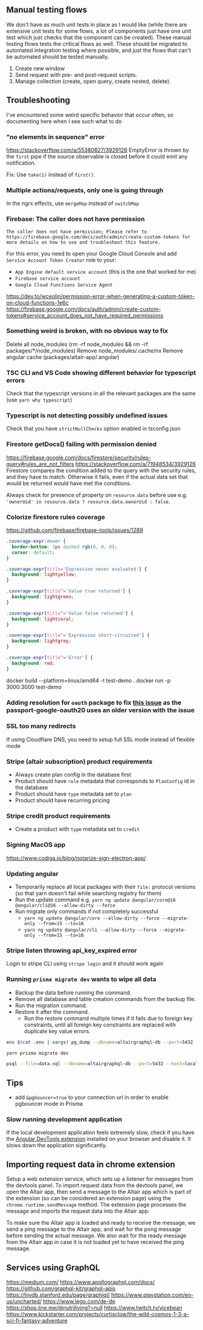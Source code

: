 ## Manual testing flows

We don't have as much unit tests in place as I would like (while there are extensive unit tests for some flows, a lot of components just have one unit test which just checks that the component can be created). These manual testing flows tests the critical flows as well. These should be migrated to automated integration testing where possible, and just the flows that can't be automated should be tested manually.

1. Create new window
1. Send request with pre- and post-request scripts.
1. Manage collection (create, open query, create nested, delete).

## Troubleshooting

I've encountered some weird specific behavior that occur often, so documenting here when I see such what to do

### "no elements in sequence" error

https://stackoverflow.com/a/55380827/3929126
EmptyError is thrown by the `first` pipe if the source observable is closed before it could emit any notification.

Fix: Use `take(1)` instead of `first()`.

### Multiple actions/requests, only one is going through

In the ngrx effects, use `mergeMap` instead of `switchMap`

### Firebase: The caller does not have permission

`The caller does not have permission; Please refer to https://firebase.google.com/docs/auth/admin/create-custom-tokens for more details on how to use and troubleshoot this feature.`

For this error, you need to open your Google Cloud Console and add `Service Account Token Creator` role to your:

- `App Engine default service account` (this is the one that worked for me)
- `Firebase service account`
- `Google Cloud Functions Service Agent`

https://dev.to/wceolin/permission-error-when-generating-a-custom-token-on-cloud-functions-1e6c
https://firebase.google.com/docs/auth/admin/create-custom-tokens#service_account_does_not_have_required_permissions

### Something weird is broken, with no obvious way to fix

Delete all node_modules (rm -rf node_modules && rm -rf packages/\*/node_modules)
Remove node_modules/.cache/nx
Remove angular cache (packages/altair-app/.angular)

### TSC CLI and VS Code showing different behavior for typescript errors

Check that the typescript versions in all the relevant packages are the same (use `yarn why typescript`)

### Typescript is not detecting possibly undefined issues

Check that you have `strictNullChecks` option enabled in tsconfig.json

### Firestore getDocs() failing with permission denied

https://firebase.google.com/docs/firestore/security/rules-query#rules_are_not_filters
https://stackoverflow.com/a/71948534/3929126
Firestore compares the condition added to the query with the security rules, and they have to match. Otherwise it fails, even if the actual data set that would be returned would have met the conditions.

Always check for presence of property on `resource.data` before use e.g. `'ownerUid' in resource.data ? resource.data.ownerUid : false`.

### Colorize firestore rules coverage

https://github.com/firebase/firebase-tools/issues/1289

```css
.coverage-expr:hover {
  border-bottom: 3px dashed rgb(0, 0, 0);
  cursor: default;
}

.coverage-expr[title='Expression never evaluated'] {
  background: lightyellow;
}

.coverage-expr[title^='Value true returned'] {
  background: lightgreen;
}

.coverage-expr[title^='Value false returned'] {
  background: lightcoral;
}

.coverage-expr[title^='Expression short-circuited'] {
  background: lightgrey;
}

.coverage-expr[title^='Error'] {
  background: red;
}
```

docker build --platform=linux/amd64 -t test-demo .
docker run -p 3000:3000 test-demo

### Adding resolution for `oauth` package to fix [this issue](https://github.com/jaredhanson/passport-google-oauth2/issues/87) as the passport-google-oauth20 uses an older version with the issue

### SSL too many redirects

If using Cloudflare DNS, you need to setup full SSL mode instead of flexible mode

### Stripe (altair subscription) product requirements

- Always create plan config in the database first
- Product should have `role` metadata that corresponds to `PlanConfig` id in the database
- Product should have `type` metadata set to `plan`
- Product should have recurring pricing

### Stripe credit product requirements

- Create a product with `type` metadata set to `credit`

<!-- background:linear-gradient(135deg,#00F5A0 0%,#00D9F5 100%); -->

### Signing MacOS app

https://www.codiga.io/blog/notarize-sign-electron-app/

### Updating angular

- Temporarily replace all local packages with their `file:` protocol versions (so that yarn doesn't fail while searching registry for them)
- Run the update command e.g. `yarn ng update @angular/core@16 @angular/cli@16 --allow-dirty --force`
- Run migrate only commands if not completely successful
  - `yarn ng update @angular/core --allow-dirty --force --migrate-only --from=15 --to=16`
  - `yarn ng update @angular/cli --allow-dirty --force --migrate-only --from=15 --to=16`

### Stripe listen throwing api_key_expired error

Login to stripe CLI using `stripe login` and it should work again

### Running `prisma migrate dev` wants to wipe all data

- Backup the data before running the command.
- Remove all database and table creation commands from the backup file.
- Run the migration command.
- Restore it after the command.
  - Run the restore command multiple times if it fails due to foreign key constraints, until all foreign key constraints are replaced with duplicate key value errors.

```bash
env $(cat .env | xargs) pg_dump --dbname=altairgraphql-db --port=5432 --host=localhost --username=my_db_user > data.sql

yarn prisma migrate dev

psql --file=data.sql --dbname=altairgraphql-db --port=5432 --host=localhost --username=my_db_user
```

## Tips

- add `&pgbouncer=true` to your connection url in order to enable pgbouncer mode in Prisma

### Slow running development application

If the local development application feels extremely slow, check if you have the [Angular DevTools extension](https://chromewebstore.google.com/detail/angular-devtools/ienfalfjdbdpebioblfackkekamfmbnh) installed on your browser and disable it. It slows down the application significantly.

## Importing request data in chrome extension

Setup a web extension service, which sets up a listener for messages from the devtools panel. To import request data from the devtools panel, we open the Altair app, then send a message to the Altair app which is part of the extension (so can be considered an extension page) using the `chrome.runtime.sendMessage` method. The extension page processes the message and imports the request data into the Altair app.

To make sure the Altair app is loaded and ready to receive the message, we send a ping message to the Altair app, and wait for the pong message before sending the actual message. We also wait for the ready message from the Altair app in case it is not loaded yet to have received the ping message.

## Services using GraphQL

https://medium.com/
https://www.apollographql.com/docs/
https://github.com/graphql-kit/graphql-apis
https://hivdb.stanford.edu/page/graphiql/
https://www.playstation.com/en-us/uncharted/
https://www.lego.com/de-de
https://shop.line.me/@nutriliving?=null
https://www.twitch.tv/vicebean
https://www.kickstarter.com/projects/curtisclow/the-wild-cosmos-1-3-a-sci-fi-fantasy-adventure

